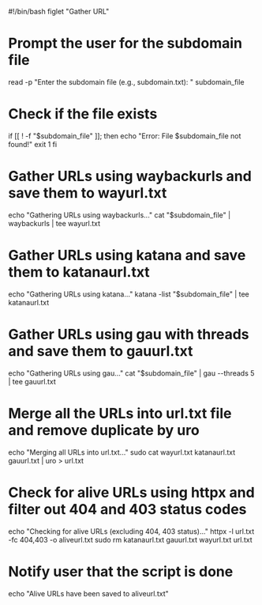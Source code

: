 #!/bin/bash
figlet "Gather URL"

# Prompt the user for the subdomain file
read -p "Enter the subdomain file (e.g., subdomain.txt): " subdomain_file

# Check if the file exists
if [[ ! -f "$subdomain_file" ]]; then
  echo "Error: File $subdomain_file not found!"
  exit 1
fi

# Gather URLs using waybackurls and save them to wayurl.txt
echo "Gathering URLs using waybackurls..."
cat "$subdomain_file" | waybackurls | tee wayurl.txt

# Gather URLs using katana and save them to katanaurl.txt
echo "Gathering URLs using katana..."
katana -list "$subdomain_file" | tee katanaurl.txt

# Gather URLs using gau with threads and save them to gauurl.txt
echo "Gathering URLs using gau..."
cat "$subdomain_file" | gau --threads 5 | tee gauurl.txt

#  Merge all the URLs into url.txt file and remove duplicate by uro
echo "Merging all URLs into url.txt..."
sudo cat wayurl.txt katanaurl.txt gauurl.txt | uro > url.txt

#  Check for alive URLs using httpx and filter out 404 and 403 status codes
echo "Checking for alive URLs (excluding 404, 403 status)..."
httpx -l url.txt -fc 404,403 -o aliveurl.txt
sudo rm katanaurl.txt gauurl.txt wayurl.txt url.txt
# Notify user that the script is done
echo "Alive URLs have been saved to aliveurl.txt"
